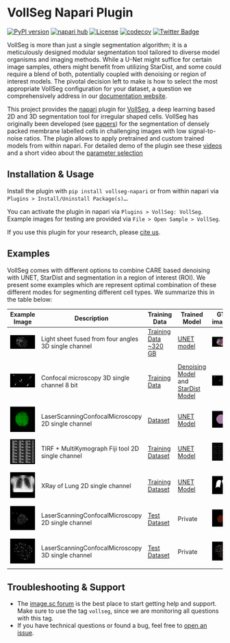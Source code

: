 # VollSeg Napari Plugin



[![PyPI version](https://img.shields.io/pypi/v/vollseg-napari.svg)](https://pypi.org/project/vollseg-napari)
[![napari hub](https://img.shields.io/endpoint?url=https://api.napari-hub.org/shields/vollseg-napari)](https://napari-hub.org/plugins/vollseg-napari)
[![License](https://img.shields.io/pypi/l/napari-metroid.svg?color=green)](https://github.com/kapoorlab/napari-vollseg/raw/main/LICENSE)
[![codecov](https://codecov.io/gh/kapoorlab/napari-vollseg/branch/main/graph/badge.svg)](https://codecov.io/gh/kapoorlab/napari-vollseg)
[![Twitter Badge](https://badgen.net/badge/icon/twitter?icon=twitter&label)](https://twitter.com/entracod)


VollSeg is more than just a single segmentation algorithm; it is a meticulously designed modular segmentation tool tailored to diverse model organisms and imaging methods. While a U-Net might suffice for certain image samples, others might benefit from utilizing StarDist, and some could require a blend of both, potentially coupled with denoising or region of interest models. The pivotal decision left to make is how to select the most appropriate VollSeg configuration for your dataset, a question we comprehensively address in our [documentation website](https://kapoorlabs-caped.github.io/vollseg-napari/).

This project provides the [napari](https://napari.org/) plugin for [VollSeg](https://github.com/kapoorlab/vollseg), a deep learning based 2D and 3D segmentation tool for irregular shaped cells. VollSeg has originally been developed (see [papers](http://conference.scipy.org/proceedings/scipy2021/varun_kapoor.html)) for the segmentation of densely packed membrane labelled cells in challenging images with low signal-to-noise ratios. The plugin allows to apply pretrained and custom trained models from within napari.
For detailed demo of the plugin see these [videos](https://www.youtube.com/watch?v=W_gKrLWKNpQ) and a short video about the [parameter selection](https://www.youtube.com/watch?v=7tQMn_u8_7s&t=1s) 


## Installation & Usage

Install the plugin with `pip install vollseg-napari` or from within napari via `Plugins > Install/Uninstall Package(s)…`. 

You can activate the plugin in napari via `Plugins > VollSeg: VollSeg`. Example images for testing are provided via `File > Open Sample > VollSeg`.

If you use this plugin for your research, please [cite us](http://conference.scipy.org/proceedings/scipy2021/varun_kapoor.html).


## Examples

VollSeg comes with different options to combine CARE based denoising with UNET, StarDist and segmentation in a region of interest (ROI). We present some examples which are represent optimal combination of these different modes for segmenting different cell types. We summarize this in the table below:

| Example Image | Description | Training Data | Trained Model | GT image | Optimal combination | Notebook Code | Model Prediction | Metrics |
| --- | --- | --- | --- | --- | --- | --- | --- | --- |
| ![Raw Ascadian Embryo](images/Ascadian_raw.png) | Light sheet fused from four angles 3D single channel | [Training Data ~320 GB](https://figshare.com/articles/dataset/Astec-half-Pm1_Cut_at_2-cell_stage_half_Phallusia_mammillata_embryo_live_SPIM_imaging_stages_6-16_/11309570?backTo=/s/765d4361d1b073beedd5) | [UNET model](https://zenodo.org/record/6337699) | ![GT Ascadian Embryo](images/Ascadian_GT.png) | UNET model, slice_merge = False | [Colab Notebook](https://github.com/kapoorlab/VollSeg/blob/main/examples/Predict/Colab_VollSeg_Ascadian_Embryo.ipynb) | ![Prediction Ascadian Embryo](images/Ascadian_pred.png) | ![Metrics Ascadian Embryo](images/Metrics_Ascadian.png) |
| ![Raw Carcinoma](images/Carcinoma_raw.png) | Confocal microscopy 3D single channel 8 bit | [Training Data](https://zenodo.org/record/5904082#.Yi8-BnrMJD8) | [Denoising Model](https://zenodo.org/record/5910645/) and [StarDist Model](https://zenodo.org/record/6354077/) | ![GT Carcinoma](images/Carcinoma_GT.png) | StarDist model + Denoising Model, dounet = False | [Colab Notebook](https://github.com/kapoorlab/VollSeg/blob/main/examples/Predict/Colab_VollSeg_Mamary_gland.ipynb) | ![Prediction Carcinoma Cells](images/Carcinoma_pred.png) | ![Metrics Carcinoma Cells](images/Metrics_carcinoma.png) |
| ![Raw Xenopus Tissue](images/Xenopus_tissue_raw.png) | LaserScanningConfocalMicroscopy 2D single channel | [Dataset](https://zenodo.org/record/6076614#.YjBaNnrMJD8) | [UNET Model](https://zenodo.org/record/6060378/) | ![GT Xenopus Tissue](images/Xenopus_tissue_GT.png) | UNET model | [Colab Notebook](https://github.com/kapoorlab/VollSeg/blob/main/examples/Predict/Colab_VollSeg_tissue_segmentation.ipynb) | ![Prediction Xenopus Tissue](images/Xenopus_tissue_pred.png) | No Metrics |
| ![Raw Microtubule Kymograph](images/microtubule_kymo_raw.png) | TIRF + MultiKymograph Fiji tool 2D single channel | [Training Dataset](https://zenodo.org/record/6355705/files/Microtubule_edgedetector_training.zip) | [UNET Model](https://zenodo.org/record/6355705/) | ![GT Microtubule Kymograph](images/microtubule_kymo_GT.png) | UNET model | [Colab Notebook](https://github.com/kapoorlab/VollSeg/blob/main/examples/Predict/Colab_Microtubule_kymo_segmentation.ipynb) | ![Prediction Microtubule Kymograph](images/microtubule_kymo_pred.png) | No Metrics |
| ![Raw Lung Xray](images/lung_xray_raw.png) | XRay of Lung 2D single channel | [Training Dataset](https://www.kaggle.com/nikhilpandey360/lung-segmentation-from-chest-x-ray-dataset) | [UNET Model](https://zenodo.org/record/6060177/) | ![GT Lung Xray](images/lung_xray_GT.png) | UNET model | [Colab Notebook](https://github.com/kapoorlab/VollSeg/blob/main/examples/Predict/Colab_Microtubule_kymo_segmentation.ipynb) | ![Prediction Lung Xray](images/lung_xray_pred.png) | ![Metrics Lung Xray](images/Metrics_lung_xray.png) |
| ![Raw Nuclei Mask](images/nuclei_mask_raw.png) | LaserScanningConfocalMicroscopy 2D single channel | [Test Dataset](https://zenodo.org/record/6359349/) | Private | ![GT Nuclei Mask](images/nuclei_mask_GT.png) | UNET model | [Colab Notebook](https://github.com/kapoorlab/VollSeg/blob/main/examples/Predict/Colab_Microtubule_kymo_segmentation.ipynb) | ![Prediction Nuclei Mask](images/nuclei_mask_pred.png) | No Metrics |
| ![Raw Nuclei](images/nuclei_raw.png) | LaserScanningConfocalMicroscopy 3D single channel | [Test Dataset](https://zenodo.org/record/6359295/) | Private | ![GT Nuclei](images/nuclei_GT.png) | UNET model + StarDist model + ROI model | [Colab Notebook](https://github.com/kapoorlab/VollSeg/blob/main/examples/Predict/Colab_VollSeg_star_roi.ipynb) | ![Prediction Nuclei](images/nuclei_pred.png) | ![Metrics Nuclei](images/Metrics_nuclei.png) |


## Troubleshooting & Support

- The [image.sc forum](https://forum.image.sc/tag/vollseg) is the best place to start getting help and support. Make sure to use the tag `vollseg`, since we are monitoring all questions with this tag.
- If you have technical questions or found a bug, feel free to [open an issue](https://github.com/kapoorlab/vollseg-napari/issues).

